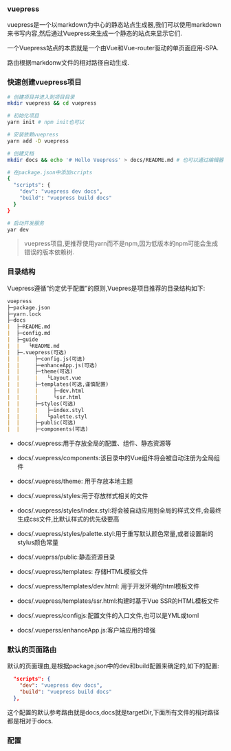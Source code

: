 ### vuepress

vuepress是一个以markdown为中心的静态站点生成器,我们可以使用markdown来书写内容,然后通过Vuepress来生成一个静态的站点来显示它们.

一个Vuepress站点的本质就是一个由Vue和Vue-router驱动的单页面应用-SPA.

路由根据markdonw文件的相对路径自动生成.

### 快速创建vuepress项目

```bash
# 创建项目并进入到项目目录
mkdir vuepress && cd vuepress

# 初始化项目
yarn init # npm init也可以

# 安装依赖vuepress
yarn add -D vuepress

# 创建文档
mkdir docs && echo '# Hello Vuepress' > docs/README.md # 也可以通过编辑器的方式去创建

# 在package.json中添加scripts
{
  "scripts": {
    "dev": "vuepress dev docs",
    "build": "vuepress build docs"
  }
}

# 启动开发服务
yar dev
```

> vuepress项目,更推荐使用yarn而不是npm,因为低版本的npm可能会生成错误的版本依赖树.

### 目录结构

Vuepress遵循“约定优于配置”的原则,Vuepres是项目推荐的目录结构如下:

```markdown
vuepress
├─package.json
├─yarn.lock
├─docs
|  ├─README.md
|  ├─config.md
|  ├─guide
|  |   └README.md
|  ├─.vuepress(可选)
|  |     ├─config.js(可选)
|  |     ├─enhanceApp.js(可选)
|  |     ├─theme(可选)
|  |     |   └Layout.vue
|  |     ├─templates(可选,谨慎配置)
|  |     |     ├─dev.html
|  |     |     └ssr.html
|  |     ├─styles(可选)
|  |     |   ├─index.styl
|  |     |   └palette.styl
|  |     ├─public(可选)
|  |     ├─components(可选)
```

* docs/.vuepress:用于存放全局的配置、组件、静态资源等

* docs/.vuepress/components:该目录中的Vue组件将会被自动注册为全局组件

* docs/.vuepress/theme: 用于存放本地主题

* docs/.vuepress/styles:用于存放样式相关的文件

* docs/.vuepress/styles/index.styl:将会被自动应用到全局的样式文件,会最终生成css文件,比默认样式的优先级要高

* docs/.vuepress/styles/palette.styl:用于重写默认颜色常量,或者设置新的stylus颜色常量

* docs/.vueprss/public:静态资源目录

* docs/.vuepress/templates: 存储HTML模板文件

* docs/.vuepress/templates/dev.html: 用于开发环境的html模板文件

* docs/.vuepress/templates/ssr.html:构建时基于Vue SSR的HTML模板文件

* docs/.vuepress/configjs:配置文件的入口文件,也可以是YML或toml

* docs/.vueperss/enhanceApp.js:客户端应用的增强

### 默认的页面路由

默认的页面理由,是根据package.json中的dev和build配置来确定的,如下的配置:

```json
  "scripts": {
    "dev": "vuepress dev docs",
    "build": "vuepress build docs"
  },
```

这个配置的默认参考路由就是docs,docs就是targetDir,下面所有文件的相对路径都是相对于docs.

### 配置